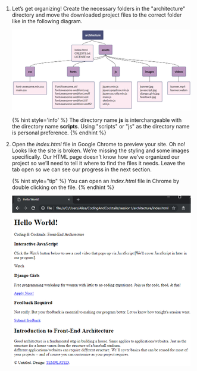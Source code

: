 1. Let’s get organizing! Create the necessary folders in the "architecture" directory and move the downloaded project files to the correct folder like in the following diagram.

   ![](images/file-diagram.png)

   {% hint style='info' %}
The directory name **js** is interchangeable with the directory name **scripts**. Using "scripts" or "js" as the directory name is personal preference.
   {% endhint %}

1. Open the _index.html_ file in Google Chrome to preview your site. Oh no! Looks like the site is broken. We’re missing the styling and some images specifically. Our HTML page doesn’t know how we’ve organized our project so we’ll need to tell it where to find the files it needs. Leave the tab open so we can see our progress in the next section.

   {% hint style="tip" %}
You can open an _index.html_ file in Chrome by double clicking on the file.
   {% endhint %}
   
   ![](images/preview.png)


